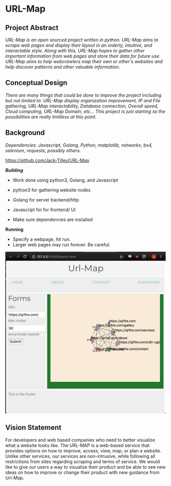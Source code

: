 # URL-Map

## Project Abstract
_URL-Map is an open sourced project written in python. URL-Map aims to scrape web pages and display their layout in an orderly, intuitive, and interactable style. Along with this, URL-Map hopes to gather other important information from web pages and store their data for future use. URL-Map aims to help webcrawlers map their own or other's websites and help discover patterns and other valuable information._ 

## Conceptual Design
_There are many things that could be done to improve the project including but not limited to: URL-Map display organization improvement, IP and File gathering, URL-Map interactability, Database connection, Overall speed, Cloud computing, URL-Map Domain, etc... This project is just starting so the possibilities are really limitless at this point._

## Background
_Dependencies: Javascript, Golang, Python, matplotlib, networkx, bs4, selenium, requests, possibly others._ 

<https://github.com/Jack-Tilley/URL-Map>

***Building***
- Work done using python3, Golang, and Javascript
- python3 for gathering website nodes
- Golang for server backend/http
- Javascript for for frontend/ UI

- Make sure dependencies are installed 

**Running**
- Specify a webpage, hit run.
- Larger web pages may run forever. Be careful. 

![Example map](siteLayoutExample.png)

## Vision Statement
For developers and web based companies who need to better visualize what a website looks like.  The URL-MAP is a web-based service that provides options on how to improve, access, view, map, or plan a website. Unlike other services, our  services are non-intrusive, while following all restrictions from sites regarding scraping and terms of service. We would like to give our users a way to visualize their product and be able to see new ideas on how to improve or change their product with new guidance from Url-Map.
